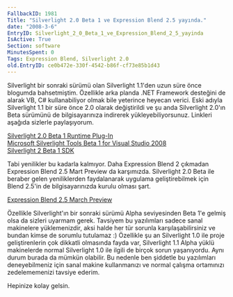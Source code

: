 ```yaml
---
FallbackID: 1981
Title: "Silverlight 2.0 Beta 1 ve Expression Blend 2.5 yayında."
date: "2008-3-6"
EntryID: Silverlight_2_0_Beta_1_ve_Expression_Blend_2_5_yayinda
IsActive: True
Section: software
MinutesSpent: 0
Tags: Expression Blend, Silverlight 2.0
old.EntryID: ce0b472e-330f-4542-b86f-cf73e85b1d43
---
```

Silverlight bir sonraki sürümü olan Silverlight 1.1'den uzun süre önce
blogumda bahsetmiştim. Özellikle arka planda .NET Framework desteğini de
alarak VB, C\# kullanabiliyor olmak bile yeterince heyecan verici. Eski
adıyla Silverlight 1.1 bir süre önce 2.0 olarak değiştirildi ve şu anda
Silverlight 2.0'ın Beta sürümünü de bilgisayarınıza indirerek
yükleyebiliyorsunuz. Linkleri aşağıda sizlerle paylaşıyorum.

[Silverlight 2.0 Beta 1 Runtime
Plug-In](http://www.microsoft.com/silverlight/resources/installationFiles.aspx?v=2.0)\
 [Microsoft Silverlight Tools Beta 1 for Visual Studio
2008](http://www.microsoft.com/downloads/details.aspx?FamilyId=E0BAE58E-9C0B-4090-A1DB-F134D9F095FD&displaylang=en)\
 [Silverlight 2 Beta 1
SDK](http://www.microsoft.com/downloads/details.aspx?FamilyId=4E03409A-77F3-413F-B108-1243C243C4FE&displaylang=en)

Tabi yenilikler bu kadarla kalmıyor. Daha Expression Blend 2 çıkmadan
Expression Blend 2.5 Mart Preview da karşımızda. Silverlight 2.0 Beta
ile beraber gelen yeniliklerden faydalanarak uygulama geliştirebilmek
için Blend 2.5'in de bilgisayarınızda kurulu olması şart.

[Expression Blend 2.5 March
Preview](http://www.microsoft.com/downloads/details.aspx?FamilyId=32A3E916-E681-4955-BC9F-CFBA49273C7C&displaylang=en)

Özellikle Silverlight'ın bir sonraki sürümü Alpha seviyesinden Beta 1'e
gelmiş olsa da sizleri uyarmam gerek. Tavsiyem bu yazılımları sadece
sanal makinelere yüklemenizdir, aksi halde her tür sorunla
karşılaşabilirsiniz ve bundan kimse de sorumlu tutulamaz :) Özellikle şu
an Silverlight 1.0 ile proje geliştirenlerin çok dikkatli olmasında
fayda var, Silverlight 1.1 Alpha yüklü makinelerde normal Silverlight
1.0 ile ilgili de birçok sorun yaşanıyordu. Aynı durum burada da mümkün
olabilir. Bu nedenle ben şiddetle bu yazılımları deneyebilmeniz için
sanal makine kullanmanızı ve normal çalışma ortamınızı zedelememenizi
tavsiye ederim.

Hepinize kolay gelsin.


